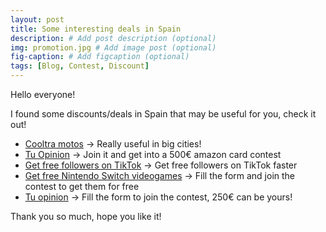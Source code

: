 ```yaml
---
layout: post
title: Some interesting deals in Spain
description: # Add post description (optional)
img: promotion.jpg # Add image post (optional)
fig-caption: # Add figcaption (optional)
tags: [Blog, Contest, Discount]
---
```


Hello everyone! 

I found some discounts/deals in Spain that may be useful for you, check it out!

* [Cooltra motos](https://cdnflair.com/srv.html?id=5499675&pub=1388451) -> Really useful in big cities!
* [Tu Opinion](https://cdnflair.com/srv.html?id=5499170&pub=1388451) -> Join it and get into a 500€ amazon card contest
* [Get free followers on TikTok](https://cdnflair.com/srv.html?id=5499008&pub=1388451) -> Get free followers on TikTok faster
* [Get free Nintendo Switch videogames](https://cdnflair.com/srv.html?id=5499963&pub=1388451) -> Fill the form and join the contest to get them for free
* [Tu opinion](https://cdnflair.com/srv.html?id=5499190&pub=1388451) -> Fill the form to join the contest, 250€ can be yours!

Thank you so much, hope you like it!
